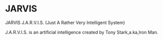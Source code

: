 # JARVIS
JARVIS
J.A.R.V.I.S. (Just A Rather Very Intelligent System) 

J.A.R.V.I.S. is an artificial intelligence created by Tony Stark,a.ka,Iron Man.


